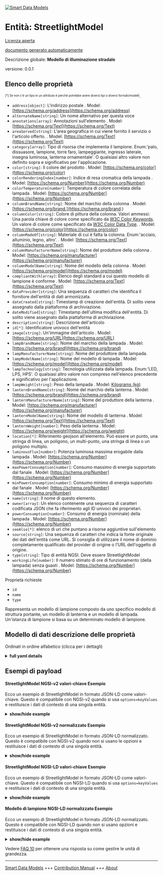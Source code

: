 <!-- 10-Header -->  
[![Smart Data Models](https://smartdatamodels.org/wp-content/uploads/2022/01/SmartDataModels_logo.png "Logo")](https://smartdatamodels.org)  
Entità: StreetlightModel  
========================<!-- /10-Header -->  
<!-- 15-License -->  
[Licenza aperta](https://github.com/smart-data-models//dataModel.Streetlighting/blob/master/StreetlightModel/LICENSE.md)  
[documento generato automaticamente](https://docs.google.com/presentation/d/e/2PACX-1vTs-Ng5dIAwkg91oTTUdt8ua7woBXhPnwavZ0FxgR8BsAI_Ek3C5q97Nd94HS8KhP-r_quD4H0fgyt3/pub?start=false&loop=false&delayms=3000#slide=id.gb715ace035_0_60)  
<!-- /15-License -->  
<!-- 20-Description -->  
Descrizione globale: **Modello di illuminazione stradale**  
versione: 0.0.1  
<!-- /20-Description -->  
<!-- 30-PropertiesList -->  

## Elenco delle proprietà  

<sup><sub>[*] Se non c'è un tipo in un attributo è perché potrebbe avere diversi tipi o diversi formati/modelli</sub></sup>.  
- `address[object]`: L'indirizzo postale  . Model: [https://schema.org/address](https://schema.org/address)- `alternateName[string]`: Un nome alternativo per questa voce  - `annotations[array]`: Annotazioni sull'elemento  . Model: [https://schema.org/Text](https://schema.org/Text)- `areaServed[string]`: L'area geografica in cui viene fornito il servizio o l'articolo offerto.  . Model: [https://schema.org/Text](https://schema.org/Text)- `category[array]`: Tipo di risorsa che implementa il lampione. Enum:'palo, dissuasore, lampione, torre faro, lampeggiante, ingresso laterale, insegna luminosa, lanterna ornamentale'. O qualsiasi altro valore non definito sopra e significativo per l'applicazione.  - `color[string]`: Il colore del prodotto  . Model: [https://schema.org/color](https://schema.org/color)- `colorRenderingIndex[number]`: Indice di resa cromatica della lampada  . Model: [https://schema.org/Number](https://schema.org/Number)- `colorTemperature[number]`: Temperatura di colore correlata della lampada  . Model: [https://schema.org/Number](https://schema.org/Number)- `columnBrandName[string]`: Nome del marchio della colonna  . Model: [https://schema.org/brand.](https://schema.org/brand.)- `columnColor[string]`: Colore di pittura della colonna. Valori ammessi: Una parola chiave di colore come specificato da [W3C Color Keywords](https://www.w3.org/TR/SVG/types.html#ColorKeywords). Un valore di colore come specificato da [W3C Color Data Type](https://www.w3.org/TR/SVG/types.html#BasicDataTypes).  . Model: [https://schema.org/color](https://schema.org/color)- `columnMadeOf[string]`: Materiale di cui è fatta la colonna. Enum:'acciaio, alluminio, legno, altro'.  . Model: [https://schema.org/Text](https://schema.org/Text)- `columnManufacturerName[string]`: Nome del produttore della colonna  . Model: [https://schema.org/manufacturer](https://schema.org/manufacturer)- `columnModelName[string]`: Nome del modello della colonna  . Model: [https://schema.org/model](https://schema.org/model)- `compliantWith[array]`: Elenco degli standard a cui questo modello di lampione è conforme  . Model: [https://schema.org/Text](https://schema.org/Text)- `dataProvider[string]`: Una sequenza di caratteri che identifica il fornitore dell'entità di dati armonizzata.  - `dateCreated[string]`: Timestamp di creazione dell'entità. Di solito viene assegnato dalla piattaforma di archiviazione.  - `dateModified[string]`: Timestamp dell'ultima modifica dell'entità. Di solito viene assegnato dalla piattaforma di archiviazione.  - `description[string]`: Descrizione dell'articolo  - `id[*]`: Identificatore univoco dell'entità  - `image[string]`: Un'immagine dell'articolo  . Model: [https://schema.org/URL](https://schema.org/URL)- `lampBrandName[string]`: Nome del marchio della lampada  . Model: [https://schema.org/brand](https://schema.org/brand)- `lampManufacturerName[string]`: Nome del produttore della lampada.  - `lampModelName[string]`: Nome del modello di lampada  . Model: [https://schema.org/model](https://schema.org/model)- `lampTechnology[string]`: Tecnologia utilizzata dalla lampada. Enum:'LED, LPS, HPS'. O qualsiasi altro valore non compreso nell'elenco precedente e significativo per l'applicazione.  - `lampWeight[string]`: Peso della lampada  . Model: [Kilograms (kg)](Kilograms (kg))- `lanternBrandName[string]`: Nome del marchio della lanterna  . Model: [https://schema.org/brand](https://schema.org/brand)- `lanternManufacturerName[string]`: Nome del produttore della lanterna  . Model: [https://schema.org/manufacturer](https://schema.org/manufacturer)- `lanternModelName[string]`: Nome del modello di lanterna  . Model: [https://schema.org/Text](https://schema.org/Text)- `lanternWeight[number]`: Peso della lanterna  . Model: [https://schema.org/weight](https://schema.org/weight)- `location[*]`: Riferimento geojson all'elemento. Può essere un punto, una stringa di linea, un poligono, un multi-punto, una stringa di linea o un poligono multiplo.  - `luminousFlux[number]`: Potenza luminosa massima erogabile dalla lampada  . Model: [https://schema.org/Number](https://schema.org/Number)- `maxPowerConsumption[number]`: Consumo massimo di energia supportato dal fanale  . Model: [https://schema.org/Number](https://schema.org/Number)- `minPowerConsumption[number]`: Consumo minimo di energia supportato dal fanale  . Model: [https://schema.org/Number](https://schema.org/Number)- `name[string]`: Il nome di questo elemento.  - `owner[array]`: Un elenco contenente una sequenza di caratteri codificata JSON che fa riferimento agli ID univoci dei proprietari.  - `powerConsumption[number]`: Consumo di energia (nominale) della lampada  . Model: [https://schema.org/Number](https://schema.org/Number)- `seeAlso[*]`: elenco di uri che puntano a risorse aggiuntive sull'elemento  - `source[string]`: Una sequenza di caratteri che indica la fonte originale dei dati dell'entità come URL. Si consiglia di utilizzare il nome di dominio completamente qualificato del provider di origine o l'URL dell'oggetto di origine.  - `type[string]`: Tipo di entità NGSI. Deve essere StreetlightModel  - `workingLife[number]`: Il numero stimato di ore di funzionamento (della lampada) senza guasti  . Model: [https://schema.org/Number](https://schema.org/Number)<!-- /30-PropertiesList -->  
<!-- 35-RequiredProperties -->  
Proprietà richieste  
- `id`  - `name`  - `type`  <!-- /35-RequiredProperties -->  
<!-- 40-RequiredProperties -->  
Rappresenta un modello di lampione composto da uno specifico modello di struttura portante, un modello di lanterna e un modello di lampada. Un'istanza di lampione si basa su un determinato modello di lampione.  
<!-- /40-RequiredProperties -->  
<!-- 50-DataModelHeader -->  
## Modello di dati descrizione delle proprietà  
Ordinati in ordine alfabetico (clicca per i dettagli)  
<!-- /50-DataModelHeader -->  
<!-- 60-ModelYaml -->  
<details><summary><strong>full yaml details</strong></summary>    
```yaml  
StreetlightModel:    
  description: 'A Street light model'    
  properties:    
    address:    
      description: 'The mailing address'    
      properties:    
        addressCountry:    
          description: 'Property. The country. For example, Spain. Model:''https://schema.org/addressCountry'''    
          type: string    
        addressLocality:    
          description: 'Property. The locality in which the street address is, and which is in the region. Model:''https://schema.org/addressLocality'''    
          type: string    
        addressRegion:    
          description: 'Property. The region in which the locality is, and which is in the country. Model:''https://schema.org/addressRegion'''    
          type: string    
        postOfficeBoxNumber:    
          description: 'Property. The post office box number for PO box addresses. For example, 03578. Model:''https://schema.org/postOfficeBoxNumber'''    
          type: string    
        postalCode:    
          description: 'Property. The postal code. For example, 24004. Model:''https://schema.org/https://schema.org/postalCode'''    
          type: string    
        streetAddress:    
          description: 'Property. The street address. Model:''https://schema.org/streetAddress'''    
          type: string    
      type: object    
      x-ngsi:    
        model: https://schema.org/address    
        type: Property    
    alternateName:    
      description: 'An alternative name for this item'    
      type: string    
      x-ngsi:    
        type: Property    
    annotations:    
      description: 'Annotations about the item'    
      items:    
        type: string    
      type: array    
      x-ngsi:    
        model: https://schema.org/Text    
        type: Property    
    areaServed:    
      description: 'The geographic area where a service or offered item is provided'    
      type: string    
      x-ngsi:    
        model: https://schema.org/Text    
        type: Property    
    category:    
      description: 'Type of asset which implements the street light. Enum:''`postTop, bollard, lamppost, lightTower, flashingBeacon, sideEntry, signLight, ornamentalLantern''. Or any other value not defined above and meaningful for the application'    
      items:    
        enum:    
          - bollard    
          - flashingBeacon    
          - lamppost    
          - lightTower    
          - ornamentalLantern    
          - postTop    
          - sideEntry    
          - signLight    
        type: string    
      minItems: 1    
      type: array    
      uniqueItems: true    
      x-ngsi:    
        type: Property    
    color:    
      description: 'The color of the product'    
      type: string    
      x-ngsi:    
        model: https://schema.org/color    
        type: Property    
    colorRenderingIndex:    
      description: 'Color rendering index of the lamp'    
      type: number    
      x-ngsi:    
        model: https://schema.org/Number    
        type: Property    
    colorTemperature:    
      description: 'Correlated color temperature of the lamp'    
      minimum: 0    
      type: number    
      x-ngsi:    
        model: https://schema.org/Number    
        type: Property    
        units: 'Kelvin degrees (K)'    
    columnBrandName:    
      description: 'Name of the column''s brand'    
      type: string    
      x-ngsi:    
        model: https://schema.org/brand.    
        type: Property    
    columnColor:    
      description: "Column's painting color. Allowed Values: A color keyword as specified by [W3C Color Keywords](https://www.w3.org/TR/SVG/types.html#ColorKeywords). A color value as specified by [W3C Color Data Type](https://www.w3.org/TR/SVG/types.html#BasicDataTypes)"    
      type: string    
      x-ngsi:    
        model: https://schema.org/color    
        type: Property    
    columnMadeOf:    
      description: 'Material column is made of. Enum:''steel, aluminium, wood, other'''    
      enum:    
        - steel    
        - aluminium    
        - wood    
        - other    
      type: string    
      x-ngsi:    
        model: https://schema.org/Text    
        type: Property    
    columnManufacturerName:    
      description: 'Name of the column''s manufacturer'    
      type: string    
      x-ngsi:    
        model: https://schema.org/manufacturer    
        type: Property    
    columnModelName:    
      description: 'Name of the column''s model'    
      type: string    
      x-ngsi:    
        model: https://schema.org/model    
        type: Property    
    compliantWith:    
      description: 'A list of standards to which this streetlight model is compliant with'    
      items:    
        type: string    
      minItems: 1    
      type: array    
      uniqueItems: true    
      x-ngsi:    
        model: https://schema.org/Text    
        type: Property    
    dataProvider:    
      description: 'A sequence of characters identifying the provider of the harmonised data entity.'    
      type: string    
      x-ngsi:    
        type: Property    
    dateCreated:    
      description: 'Entity creation timestamp. This will usually be allocated by the storage platform.'    
      format: date-time    
      type: string    
      x-ngsi:    
        type: Property    
    dateModified:    
      description: 'Timestamp of the last modification of the entity. This will usually be allocated by the storage platform.'    
      format: date-time    
      type: string    
      x-ngsi:    
        type: Property    
    description:    
      description: 'A description of this item'    
      type: string    
      x-ngsi:    
        type: Property    
    id:    
      anyOf: &streetlightmodel_-_properties_-_owner_-_items_-_anyof    
        - description: 'Property. Identifier format of any NGSI entity'    
          maxLength: 256    
          minLength: 1    
          pattern: ^[\w\-\.\{\}\$\+\*\[\]`|~^@!,:\\]+$    
          type: string    
        - description: 'Property. Identifier format of any NGSI entity'    
          format: uri    
          type: string    
      description: 'Unique identifier of the entity'    
      x-ngsi:    
        type: Property    
    image:    
      description: 'An image of the item'    
      format: uri    
      type: string    
      x-ngsi:    
        model: https://schema.org/URL    
        type: Property    
    lampBrandName:    
      description: 'Name of the lamp''s brand'    
      type: string    
      x-ngsi:    
        model: https://schema.org/brand    
        type: Property    
    lampManufacturerName:    
      description: 'Name of the lamp''s manufacturer.'    
      type: string    
      x-ngsi:    
        type: Property    
    lampModelName:    
      description: 'Name of the lamp''s model'    
      type: string    
      x-ngsi:    
        model: https://schema.org/model    
        type: Property    
    lampTechnology:    
      description: 'Technology used by the lamp. Enum:''LED, LPS, HPS''. Or any other value not covered by the above list and meaningful to the application.'    
      enum:    
        - LED    
        - LPS    
        - HPS    
      type: string    
      x-ngsi:    
        type: Property    
    lampWeight:    
      description: 'Lamp''s weight'    
      type: string    
      x-ngsi:    
        model: 'Kilograms (kg)'    
        type: Property    
        units: 'Kilograms (kg)'    
    lanternBrandName:    
      description: 'Name of the lantern''s brand'    
      type: string    
      x-ngsi:    
        model: https://schema.org/brand    
        type: Property    
    lanternManufacturerName:    
      description: 'Name of the lantern''s manufacturer'    
      type: string    
      x-ngsi:    
        model: https://schema.org/manufacturer    
        type: Property    
    lanternModelName:    
      description: 'Name of the lantern''s model'    
      type: string    
      x-ngsi:    
        model: https://schema.org/Text    
        type: Property    
    lanternWeight:    
      description: 'Lantern''s weight'    
      minimum: 0    
      type: number    
      x-ngsi:    
        model: https://schema.org/weight    
        type: Property    
        units: 'Kilograms (kg)'    
    location:    
      description: 'Geojson reference to the item. It can be Point, LineString, Polygon, MultiPoint, MultiLineString or MultiPolygon'    
      oneOf:    
        - description: 'GeoProperty. Geojson reference to the item. Point'    
          properties:    
            bbox:    
              items:    
                type: number    
              minItems: 4    
              type: array    
            coordinates:    
              items:    
                type: number    
              minItems: 2    
              type: array    
            type:    
              enum:    
                - Point    
              type: string    
          required:    
            - type    
            - coordinates    
          title: 'GeoJSON Point'    
          type: object    
        - description: 'GeoProperty. Geojson reference to the item. LineString'    
          properties:    
            bbox:    
              items:    
                type: number    
              minItems: 4    
              type: array    
            coordinates:    
              items:    
                items:    
                  type: number    
                minItems: 2    
                type: array    
              minItems: 2    
              type: array    
            type:    
              enum:    
                - LineString    
              type: string    
          required:    
            - type    
            - coordinates    
          title: 'GeoJSON LineString'    
          type: object    
        - description: 'GeoProperty. Geojson reference to the item. Polygon'    
          properties:    
            bbox:    
              items:    
                type: number    
              minItems: 4    
              type: array    
            coordinates:    
              items:    
                items:    
                  items:    
                    type: number    
                  minItems: 2    
                  type: array    
                minItems: 4    
                type: array    
              type: array    
            type:    
              enum:    
                - Polygon    
              type: string    
          required:    
            - type    
            - coordinates    
          title: 'GeoJSON Polygon'    
          type: object    
        - description: 'GeoProperty. Geojson reference to the item. MultiPoint'    
          properties:    
            bbox:    
              items:    
                type: number    
              minItems: 4    
              type: array    
            coordinates:    
              items:    
                items:    
                  type: number    
                minItems: 2    
                type: array    
              type: array    
            type:    
              enum:    
                - MultiPoint    
              type: string    
          required:    
            - type    
            - coordinates    
          title: 'GeoJSON MultiPoint'    
          type: object    
        - description: 'GeoProperty. Geojson reference to the item. MultiLineString'    
          properties:    
            bbox:    
              items:    
                type: number    
              minItems: 4    
              type: array    
            coordinates:    
              items:    
                items:    
                  items:    
                    type: number    
                  minItems: 2    
                  type: array    
                minItems: 2    
                type: array    
              type: array    
            type:    
              enum:    
                - MultiLineString    
              type: string    
          required:    
            - type    
            - coordinates    
          title: 'GeoJSON MultiLineString'    
          type: object    
        - description: 'GeoProperty. Geojson reference to the item. MultiLineString'    
          properties:    
            bbox:    
              items:    
                type: number    
              minItems: 4    
              type: array    
            coordinates:    
              items:    
                items:    
                  items:    
                    items:    
                      type: number    
                    minItems: 2    
                    type: array    
                  minItems: 4    
                  type: array    
                type: array    
              type: array    
            type:    
              enum:    
                - MultiPolygon    
              type: string    
          required:    
            - type    
            - coordinates    
          title: 'GeoJSON MultiPolygon'    
          type: object    
      x-ngsi:    
        type: GeoProperty    
    luminousFlux:    
      description: 'Maximum light output which can be provided by the lamp'    
      minimum: 0    
      type: number    
      x-ngsi:    
        model: https://schema.org/Number    
        type: Property    
        units: 'Lumens (lm)'    
    maxPowerConsumption:    
      description: 'Maximum power consumption supported by the lantern'    
      minimum: 0    
      type: number    
      x-ngsi:    
        model: https://schema.org/Number    
        type: Property    
        units: 'Watts (W).'    
    minPowerConsumption:    
      description: 'Minimum power consumption supported by the lantern'    
      minimum: 0    
      type: number    
      x-ngsi:    
        model: https://schema.org/Number    
        type: Property    
        units: 'Watts (W).'    
    name:    
      description: 'The name of this item.'    
      type: string    
      x-ngsi:    
        type: Property    
    owner:    
      description: 'A List containing a JSON encoded sequence of characters referencing the unique Ids of the owner(s)'    
      items:    
        anyOf: *streetlightmodel_-_properties_-_owner_-_items_-_anyof    
        description: 'Property. Unique identifier of the entity'    
      type: array    
      x-ngsi:    
        type: Property    
    powerConsumption:    
      description: '(Nominal) power consumption made by the lamp'    
      minimum: 0    
      type: number    
      x-ngsi:    
        model: https://schema.org/Number    
        type: Property    
        units: 'Watts (W)'    
    seeAlso:    
      description: 'list of uri pointing to additional resources about the item'    
      oneOf:    
        - items:    
            format: uri    
            type: string    
          minItems: 1    
          type: array    
        - format: uri    
          type: string    
      x-ngsi:    
        type: Property    
    source:    
      description: 'A sequence of characters giving the original source of the entity data as a URL. Recommended to be the fully qualified domain name of the source provider, or the URL to the source object.'    
      type: string    
      x-ngsi:    
        type: Property    
    type:    
      description: 'NGSI Entity type. It has to be StreetlightModel'    
      enum:    
        - StreetlightModel    
      type: string    
      x-ngsi:    
        type: Property    
    workingLife:    
      description: 'The estimated number of hours working (the lamp) without failure'    
      minimum: 0    
      type: number    
      x-ngsi:    
        model: https://schema.org/Number    
        type: Property    
        units: Hours    
  required:    
    - id    
    - type    
    - name    
  type: object    
  x-derived-from: ""    
  x-disclaimer: 'Redistribution and use in source and binary forms, with or without modification, are permitted  provided that the license conditions are met. Copyleft (c) 2021 Contributors to Smart Data Models Program'    
  x-license-url: https://github.com/smart-data-models/dataModel.Streetlighting/blob/master/StreetlightModel/LICENSE.md    
  x-model-schema: https://smart-data-models.github.io/dataModel.Streetlighting/Streetlight/schema.json    
  x-model-tags: ""    
  x-version: 0.0.1    
```  
</details>    
<!-- /60-ModelYaml -->  
<!-- 70-MiddleNotes -->  
<!-- /70-MiddleNotes -->  
<!-- 80-Examples -->  
## Esempi di payload  
#### StreetlightModel NGSI-v2 valori-chiave Esempio  
Ecco un esempio di StreetlightModel in formato JSON-LD come valori-chiave. Questo è compatibile con NGSI-v2 quando si usa `options=keyValues` e restituisce i dati di contesto di una singola entità.  
<details><summary><strong>show/hide example</strong></summary>    
```json  
{  
  "id": "streetlightmodel:TubularNumana:ASR42CG:HPS:100",  
  "type": "StreetlightModel",  
  "name": "Tubular Numana 6M - ASR42CG - Son-T 100",  
  "columnModelName": "01 TUBULAR P/T 6M NUMANA",  
  "columnColor": "green",  
  "lanternModelName": "ASR42CG",  
  "lanternManufacturerName": "Indal WRTL",  
  "lampModelName": "SON-T",  
  "lampBrandName": "Philips",  
  "lampTechnology": "HPS",  
  "powerConsumption": 100,  
  "colorTemperature": 3000,  
  "colorRenderingIndex": 25,  
  "luminousFlux": 2300,  
  "category": ["postTop"]  
}  
```  
</details>  
#### StreetlightModel NGSI-v2 normalizzato Esempio  
Ecco un esempio di StreetlightModel in formato JSON-LD normalizzato. Questo è compatibile con NGSI-v2 quando non si usano le opzioni e restituisce i dati di contesto di una singola entità.  
<details><summary><strong>show/hide example</strong></summary>    
```json  
{  
  "id": "streetlightmodel:TubularNumana:ASR42CG:HPS:100",  
  "type": "StreetlightModel",  
  "category": {  
    "value": ["postTop"]  
  },  
  "colorRenderingIndex": {  
    "value": 25  
  },  
  "columnColor": {  
    "value": "green"  
  },  
  "name": {  
    "value": "Tubular Numana 6M - ASR42CG - Son-T 100"  
  },  
  "powerConsumption": {  
    "value": 100  
  },  
  "lanternManufacturerName": {  
    "value": "Indal WRTL"  
  },  
  "luminousFlux": {  
    "value": 2300  
  },  
  "lampTechnology": {  
    "value": "HPS"  
  },  
  "colorTemperature": {  
    "value": 3000  
  },  
  "lanternModelName": {  
    "value": "ASR42CG"  
  },  
  "columnModelName": {  
    "value": "01 TUBULAR P/T 6M NUMANA"  
  },  
  "lampModelName": {  
    "value": "SON-T"  
  },  
  "lampBrandName": {  
    "value": "Philips"  
  }  
}  
```  
</details>  
#### StreetlightModel NGSI-LD valori-chiave Esempio  
Ecco un esempio di StreetlightModel in formato JSON-LD come valori-chiave. Questo è compatibile con NGSI-LD quando si usa `options=keyValues` e restituisce i dati di contesto di una singola entità.  
<details><summary><strong>show/hide example</strong></summary>    
```json  
{  
    "id": "urn:ngsi-ld:StreetlightModel:streetlightmodel:TubularNumana:ASR42CG:HPS:100",  
    "type": "StreetlightModel",  
    "category": [  
        "postTop"  
    ],  
    "colorRenderingIndex": 25,  
    "colorTemperature": 3000,  
    "columnColor": "green",  
    "columnModelName": "01 TUBULAR P/T 6M NUMANA",  
    "lampBrandName": "Philips",  
    "lampModelName": "SON-T",  
    "lampTechnology": "HPS",  
    "lanternManufacturerName": "Indal WRTL",  
    "lanternModelName": "ASR42CG",  
    "luminousFlux": 2300,  
    "name": "Tubular Numana 6M - ASR42CG - Son-T 100",  
    "powerConsumption": 100,  
    "@context": [  
        "https://uri.etsi.org/ngsi-ld/v1/ngsi-ld-core-context.jsonld",  
        "https://raw.githubusercontent.com/smart-data-models/dataModel.Streetlighting/master/context.jsonld"  
    ]  
}  
```  
</details>  
#### Modello di lampione NGSI-LD normalizzato Esempio  
Ecco un esempio di StreetlightModel in formato JSON-LD normalizzato. Questo è compatibile con NGSI-LD quando non si usano opzioni e restituisce i dati di contesto di una singola entità.  
<details><summary><strong>show/hide example</strong></summary>    
```json  
{  
    "id": "urn:ngsi-ld:StreetlightModel:streetlightmodel:TubularNumana:ASR42CG:HPS:100",  
    "type": "StreetlightModel",  
    "category": {  
        "type": "Property",  
        "value": [  
            "postTop"  
        ]  
    },  
    "colorRenderingIndex": {  
        "type": "Property",  
        "value": 25  
    },  
    "colorTemperature": {  
        "type": "Property",  
        "value": 3000  
    },  
    "columnColor": {  
        "type": "Property",  
        "value": "green"  
    },  
    "columnModelName": {  
        "type": "Property",  
        "value": "01 TUBULAR P/T 6M NUMANA"  
    },  
    "lampBrandName": {  
        "type": "Property",  
        "value": "Philips"  
    },  
    "lampModelName": {  
        "type": "Property",  
        "value": "SON-T"  
    },  
    "lampTechnology": {  
        "type": "Property",  
        "value": "HPS"  
    },  
    "lanternManufacturerName": {  
        "type": "Property",  
        "value": "Indal WRTL"  
    },  
    "lanternModelName": {  
        "type": "Property",  
        "value": "ASR42CG"  
    },  
    "luminousFlux": {  
        "type": "Property",  
        "value": 2300  
    },  
    "name": {  
        "type": "Property",  
        "value": "Tubular Numana 6M - ASR42CG - Son-T 100"  
    },  
    "powerConsumption": {  
        "type": "Property",  
        "value": 100  
    },  
    "@context": [  
        "https://uri.etsi.org/ngsi-ld/v1/ngsi-ld-core-context.jsonld",  
        "https://raw.githubusercontent.com/smart-data-models/dataModel.Streetlighting/master/context.jsonld"  
    ]  
}  
```  
</details><!-- /80-Examples -->  
<!-- 90-FooterNotes -->  
<!-- /90-FooterNotes -->  
<!-- 95-Units -->  
Vedere [FAQ 10](https://smartdatamodels.org/index.php/faqs/) per ottenere una risposta su come gestire le unità di grandezza.  
<!-- /95-Units -->  
<!-- 97-LastFooter -->  
---  
[Smart Data Models](https://smartdatamodels.org) +++ [Contribution Manual](https://bit.ly/contribution_manual) +++ [About](https://bit.ly/Introduction_SDM)<!-- /97-LastFooter -->  
